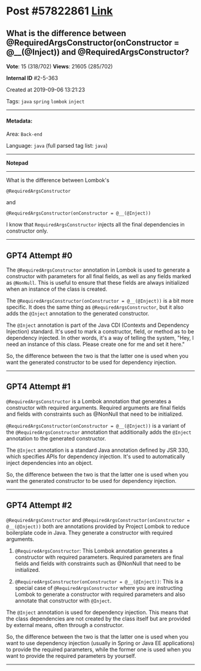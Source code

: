 
# Post \#57822861 [Link](https://stackoverflow.com/questions/57822861/)

## What is the difference between @RequiredArgsConstructor(onConstructor = @__(@Inject)) and @RequiredArgsConstructor?

**Vote**: 15 (318/702) **Views**: 21605 (285/702) 

**Internal ID** \#2-5-363

Created at 2019-09-06 13:21:23

Tags: `java` `spring` `lombok` `inject`

----------

#### Metadata:

Area: `Back-end`

Language: `java` (full parsed tag list: `java`)

----------

**Notepad**


----------

What is the difference between Lombok's 

```
@RequiredArgsConstructor
```


and 

```
@RequiredArgsConstructor(onConstructor = @__(@Inject))
```


I know that `RequiredArgsConstructor` injects all the final dependencies in constructor only.


----------
        
## GPT4 Attempt \#0

The `@RequiredArgsConstructor` annotation in Lombok is used to generate a constructor with parameters for all final fields, as well as any fields marked as `@NonNull`. This is useful to ensure that these fields are always initialized when an instance of the class is created.

The `@RequiredArgsConstructor(onConstructor = @__(@Inject))` is a bit more specific. It does the same thing as `@RequiredArgsConstructor`, but it also adds the `@Inject` annotation to the generated constructor. 

The `@Inject` annotation is part of the Java CDI (Contexts and Dependency Injection) standard. It's used to mark a constructor, field, or method as to be dependency injected. In other words, it's a way of telling the system, "Hey, I need an instance of this class. Please create one for me and set it here."

So, the difference between the two is that the latter one is used when you want the generated constructor to be used for dependency injection.

--------

## GPT4 Attempt \#1

`@RequiredArgsConstructor` is a Lombok annotation that generates a constructor with required arguments. Required arguments are final fields and fields with constraints such as @NonNull that need to be initialized.

`@RequiredArgsConstructor(onConstructor = @__(@Inject))` is a variant of the `@RequiredArgsConstructor` annotation that additionally adds the `@Inject` annotation to the generated constructor. 

The `@Inject` annotation is a standard Java annotation defined by JSR 330, which specifies APIs for dependency injection. It's used to automatically inject dependencies into an object. 

So, the difference between the two is that the latter one is used when you want the generated constructor to be used for dependency injection.

--------

## GPT4 Attempt \#2

`@RequiredArgsConstructor` and `@RequiredArgsConstructor(onConstructor = @__(@Inject))` both are annotations provided by Project Lombok to reduce boilerplate code in Java. They generate a constructor with required arguments.

1. `@RequiredArgsConstructor`: This Lombok annotation generates a constructor with required parameters. Required parameters are final fields and fields with constraints such as @NonNull that need to be initialized.

2. `@RequiredArgsConstructor(onConstructor = @__(@Inject))`: This is a special case of `@RequiredArgsConstructor` where you are instructing Lombok to generate a constructor with required parameters and also annotate that constructor with `@Inject`. 

The `@Inject` annotation is used for dependency injection. This means that the class dependencies are not created by the class itself but are provided by external means, often through a constructor. 

So, the difference between the two is that the latter one is used when you want to use dependency injection (usually in Spring or Java EE applications) to provide the required parameters, while the former one is used when you want to provide the required parameters by yourself.

--------
